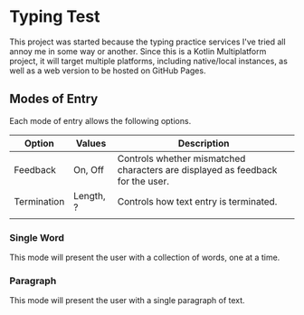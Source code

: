 # Typing Test
This project was started because the typing practice services I've tried all annoy me in some way or another. Since this is a Kotlin Multiplatform project, it will target multiple platforms, including native/local instances, as well as a web version to be hosted on GitHub Pages.

## Modes of Entry
Each mode of entry allows the following options.

| Option      | Values    | Description                                                                    |
|-------------|-----------|--------------------------------------------------------------------------------|
| Feedback    | On, Off   | Controls whether mismatched characters are displayed as feedback for the user. |
| Termination | Length, ? | Controls how text entry is terminated.                                         |
|             |           |                                                                                |


### Single Word
This mode will present the user with a collection of words, one at a time.

### Paragraph
This mode will present the user with a single paragraph of text.
